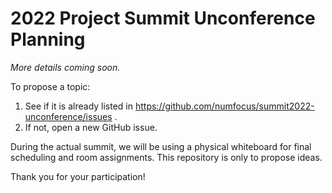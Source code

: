 # 2022 Project Summit Unconference Planning 

*More details coming soon.*

To propose a topic:

1. See if it is already listed in https://github.com/numfocus/summit2022-unconference/issues .
2. If not, open a new GitHub issue.

During the actual summit, we will be using a physical whiteboard for final scheduling
and room assignments. This repository is only to propose ideas.

Thank you for your participation!
